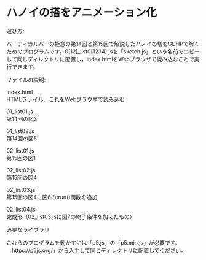 # ハノイの搭をアニメーション化
遊び方:

バーティカルバーの極意の第14回と第15回で解説したハノイの塔をGDHPで解くためのプログラムです。0[12]_list0[1234].jsを「sketch.js」という名前でコピーして同じディレクトリに配置し，index.htmlをWebブラウザで読み込むことで実行できます。

ファイルの説明:

index.html  
  HTMLファイル．これをWebブラウザで読み込む

01_list01.js  
  第14回の図3

01_list02.js  
  第14回の図5

02_list01.js  
  第15回の図1

02_list02.js  
  第15回の図4

02_list03.js  
  第15回の図4に図6のtrun()関数を追加

02_list04.js  
  完成形（02_list03.jsに図7の終了条件を加えたもの）


必要なライブラリ

これらのプログラムを動かすには「p5.js」の「p5.min.js」が必要です。「https://p5js.org/」から入手して同じディレクトリに配置してください。
